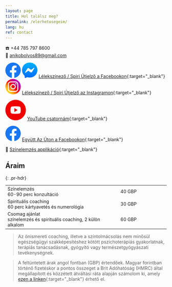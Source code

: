 ```yaml
---
layout: page
title: Hol találsz meg?
permalink: /elerhetosegeim/
lang: hu
ref: contact
---
```


☎️ +44 785 797 8600 <br/>
📧 anikobolyos89@gmail.com

<img id="fb-logo" src="/assets/img/facebook_logo_icon.png" /> <img id="msgr-logo" src="/assets/img/facebook_messenger_logo_icon.png" /> [Lélekszínező / Spiri Útjelző a Facebookon](https://www.facebook.com/spiriutjelzo){:target="_blank"} <br/>
<img id="insta-logo" src="/assets/img/instagram_logo_icon.png" /> [Lélekszínező / Spiri Útjelző az Instagramon](https://www.instagram.com/spiriutjelzo/){:target="_blank"}

<img id="yt-logo" src="/assets/img/youtube_logo_icon.png" /> [YouTube csatornám](https://www.youtube.com/@BolyosAniko){:target="_blank"}<br/>

<img id="fb-logo" src="/assets/img/facebook_logo_icon.png" /> [Együtt Az Úton a Facebookon](https://www.facebook.com/egyuttazuton){:target="_blank"}<br/>

🌈 [Színelemzés applikáció](http://apps.bolyosaniko.com/coloring){:target="_blank"}

## Áraim
{: .pr-hdr}

<table class="pr-table">
    <colgroup>
        <col width="70%" />
        <col width="30%" />
    </colgroup>
    <tbody>
        <tr>
            <td markdown="span"><span class="pr-title">Színelemzés</span><br/><span class="pr-desc">60-90 perc konzultáció</span></td>
            <td markdown="span" class="pr-price">40 GBP</td>
        </tr>
        <tr>
            <td markdown="span"><span class="pr-title">Spirituális coaching</span><br/><span class="pr-desc">60 perc kártyavetés és numerológia</span></td>
            <td markdown="span" class="pr-price">30 GBP</td>
        </tr>
        <tr>
            <td markdown="span"><span class="pr-title">Csomag ajánlat</span><br/><span class="pr-desc">színelemzés és spirituális coaching, 2 külön alkalom</span></td>
            <td markdown="span" class="pr-price">60 GBP</td>
        </tr>
    </tbody>
</table>

> Az önismereti coaching, illetve a színtolmácsolás nem minősül egészségügyi szakképesítéshez kötött pszichoterápiás gyakorlatnak, terápiás tanácsadásnak, gyógyító vagy természetgyógyászati tevékenységnek.

> A feltüntetett árak angol fontban (GBP) értendőek. Magyar forintban történő fizetéskor a pontos összeget a Brit Adóhatóság (HMRC) által megállapított és közzétett átváltási ráta alapján számolom ki, amely [ezen a linken](https://www.gov.uk/government/collections/exchange-rates-for-customs-and-vat){:target="_blank"} érhető el.
